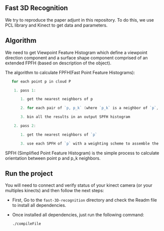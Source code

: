 ## Fast 3D Recognition

We try to reproduce the paper adjunt in this repository. To do this, we use PCL library and Kinect to get data and parameters.

## Algorithm

We need to get Viewpoint Feature Histogram which define a viewpoint direction component and
a surface shape component comprised of an extended FPFH (based on description of the object).

  The algorithm to calculate FPFH(Fast Point Feature Histograms):
  
  ``` go
     for each point p in cloud P

      1. pass 1:

         1. get the nearest neighbors of p

         2. for each pair of `p, p_k` (where `p_k` is a neighbor of `p`, compute the three angular values

         3. bin all the results in an output SPFH histogram

      2. pass 2:

         1. get the nearest neighbors of `p`

         3. use each SPFH of `p` with a weighting scheme to assemble the FPFH of `p`:
  ```

  SPFH (Simplified Point Feature Histogram) is the simple process to calculate orientation between point p and p_k neighbors.

## Run the project

You will need to connect and verify status of your kinect camera (or your multiples kinects) and then follow the next steps:

* First, Go to the `fast-3D-recognition` directory and check the Readm file to install all dependencies.

* Once installed all dependencies, just run the following command:

      ./compileFile

